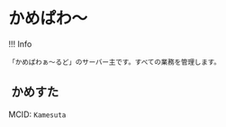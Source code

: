 # かめぱわ～

!!! Info

    「かめぱわぁ～るど」のサーバー主です。すべての業務を管理します。

## <img alt="" src="https://minotar.net/helm/4f2a29432d954959b53e60cd86edd245/38" style="vertical-align: top;"> かめすた

MCID: `Kamesuta`
